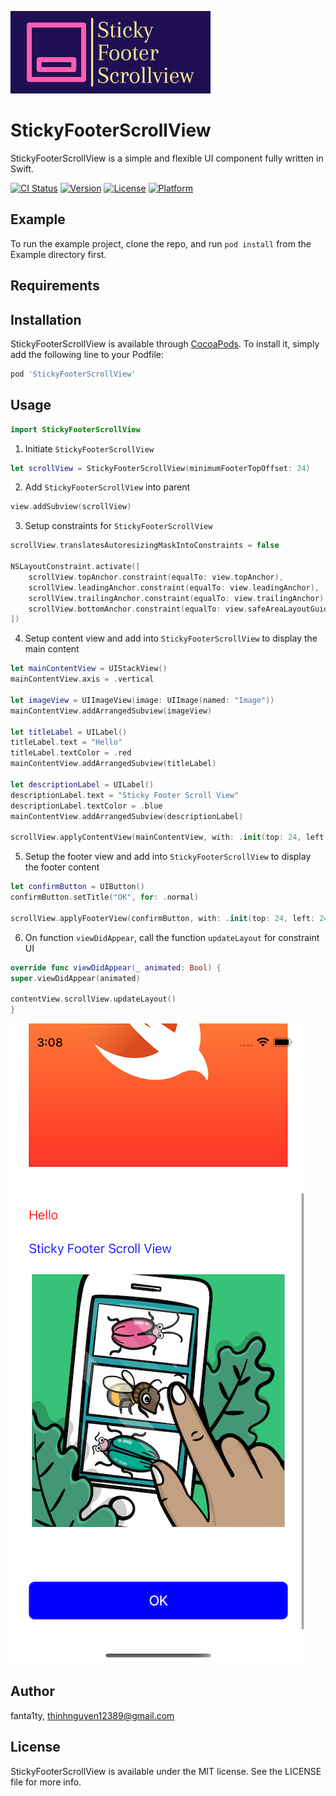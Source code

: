 ![LOGO](https://github.com/fanta1ty/StickyFooterScrollView/blob/master/StickyFooterScrollView/Assets/logo.png)

# StickyFooterScrollView
StickyFooterScrollView is a simple and flexible UI component fully written in Swift.

[![CI Status](https://img.shields.io/travis/thinhnguyen12389/StickyFooterScrollView.svg?style=flat)](https://travis-ci.org/thinhnguyen12389/StickyFooterScrollView)
[![Version](https://img.shields.io/cocoapods/v/StickyFooterScrollView.svg?style=flat)](https://cocoapods.org/pods/StickyFooterScrollView)
[![License](https://img.shields.io/cocoapods/l/StickyFooterScrollView.svg?style=flat)](https://cocoapods.org/pods/StickyFooterScrollView)
[![Platform](https://img.shields.io/cocoapods/p/StickyFooterScrollView.svg?style=flat)](https://cocoapods.org/pods/StickyFooterScrollView)

## Example

To run the example project, clone the repo, and run `pod install` from the Example directory first.

## Requirements

## Installation

StickyFooterScrollView is available through [CocoaPods](https://cocoapods.org). To install
it, simply add the following line to your Podfile:

```ruby
pod 'StickyFooterScrollView'
```

## Usage
```swift
import StickyFooterScrollView
```
1) Initiate ``StickyFooterScrollView``
```swift
let scrollView = StickyFooterScrollView(minimumFooterTopOffset: 24)
```

2) Add ``StickyFooterScrollView`` into parent
```swift
view.addSubview(scrollView)
```

3) Setup constraints for ``StickyFooterScrollView``
```swift
scrollView.translatesAutoresizingMaskIntoConstraints = false

NSLayoutConstraint.activate([
    scrollView.topAnchor.constraint(equalTo: view.topAnchor),
    scrollView.leadingAnchor.constraint(equalTo: view.leadingAnchor),
    scrollView.trailingAnchor.constraint(equalTo: view.trailingAnchor),
    scrollView.bottomAnchor.constraint(equalTo: view.safeAreaLayoutGuide.bottomAnchor)
])
```

4) Setup content view and add into ``StickyFooterScrollView`` to display the main content
```swift
let mainContentView = UIStackView()
mainContentView.axis = .vertical

let imageView = UIImageView(image: UIImage(named: "Image"))
mainContentView.addArrangedSubview(imageView)

let titleLabel = UILabel()
titleLabel.text = "Hello"
titleLabel.textColor = .red
mainContentView.addArrangedSubview(titleLabel)

let descriptionLabel = UILabel()
descriptionLabel.text = "Sticky Footer Scroll View"
descriptionLabel.textColor = .blue
mainContentView.addArrangedSubview(descriptionLabel)
        
scrollView.applyContentView(mainContentView, with: .init(top: 24, left: 24, bottom: 24, right: 24))
```

5) Setup the footer view and add into ``StickyFooterScrollView`` to display the footer content
```swift
let confirmButton = UIButton()
confirmButton.setTitle("OK", for: .normal)

scrollView.applyFooterView(confirmButton, with: .init(top: 24, left: 24, bottom: 24, right: 24))
```

6) On function ``viewDidAppear``, call the function ``updateLayout`` for constraint UI
```swift
override func viewDidAppear(_ animated: Bool) {
super.viewDidAppear(animated)

contentView.scrollView.updateLayout()
}
```

![alt text](https://github.com/fanta1ty/StickyFooterScrollView/blob/master/StickyFooterScrollView/Assets/Screenshot.png)

## Author

fanta1ty, thinhnguyen12389@gmail.com

## License

StickyFooterScrollView is available under the MIT license. See the LICENSE file for more info.

